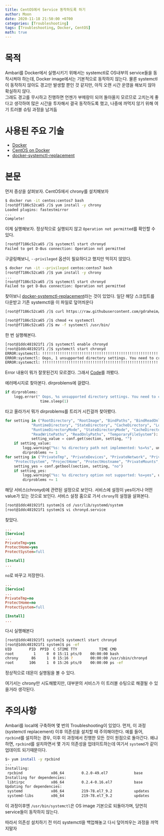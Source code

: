 ```yaml
---
title: CentOS에서 Service 동작하도록 하기
author: Moon
date: 2020-11-18 21:50:00 +0700
categories: [Troubleshooting]
tags: [Troubleshooting, Docker, CentOS]
math: true
---
```

# 목적
Ambari를 Docker에서 실행시키기 위해서는 systemctl로 OS내부의 service들을 동작시켜야 하는데, Docker image에서는 기본적으로 동작하지 않는다. 물론 systemctl이 동작하지 않아도 경고만 발생할 뿐인 것 같지만, 아직 오랜 시간 운영을 해보지 않아 확실하지 않다.  
그래도 경고를 무시하고 진행하면 언젠가 부메랑이 되어 돌아올지 모르므로 고치는게 좋다고 생각하여 많은 시간을 투자해서 결국 동작하도록 했고, 나중에 까먹지 않기 위해 여기 트러블 슈팅 과정을 남겨둠


# 사용된 주요 기술
- [Docker](https://www.docker.com/)
- [CentOS on Docker](https://hub.docker.com/_/centos)
- [docker-systemctl-replacement](https://github.com/gdraheim/docker-systemctl-replacement)
  

# 본문
먼저 증상을 살펴보자.
CentOS에서 chrony를 설치해보자
```bash
$ docker run -it centos:centos7 bash
[root@f7186c52ca65 /]$ yum install -y chrony
Loaded plugins: fastestmirror
...
Complete!
```
이제 실행해보자. 정상적으로 실행되지 않고 `Operation not permitted`를 확인할 수 있다.
```bash
[root@f7186c52ca65 /]$ systemctl start chronyd
Failed to get D-Bus connection: Operation not permitted
```
구글링해보니, `--privileged` 옵션이 필요하다고 했지만 먹히지 않았다.
```bash
$ docker run -it --privileged centos:centos7 bash
[root@f7186c52ca65 /]$ yum install -y chrony
...
[root@f7186c52ca65 /]$ systemctl start chronyd
Failed to get D-Bus connection: Operation not permitted
```
찾아보니 [docker-systemctl-replacement](https://github.com/gdraheim/docker-systemctl-replacement)라는 것이 있었다.
일단 해당 스크립트를 다운받고 기존 systemctl을 이 파일로 덮어씌운다
```bash
[root@f7186c52ca65 /]$ curl https://raw.githubusercontent.com/gdraheim/docker-systemctl-replacement/master/files/docker/systemctl.py -o systemctl

[root@f7186c52ca65 /]$ chmod +x systemctl
[root@f7186c52ca65 /]$ mv -f systemctl /usr/bin/
```
한 번 실행해본다.
```bash
[root@1ddc481921f1 /]$ systemctl enable chronyd
[root@1ddc481921f1 /]$ systemctl start chronyd
ERROR:systemctl: !!!!!!!!!!!!!!!!!!!!!!!!!!!!!!!!!!!!!!!!!!!!!!!!!!!!!!!!!!!!!!!!!!
ERROR:systemctl: Oops, 1 unsupported directory settings. You need to create those before using the service.
ERROR:systemctl: !!!!!!!!!!!!!!!!!!!!!!!!!!!!!!!!!!!!!!!!!!!!!!!!!!!!!!!!!!!!!!!!!!
```
Error 내용이 뭐가 잘못된건지 모르겠다.
그래서 [Code](https://github.com/gdraheim/docker-systemctl-replacement/blob/master/files/docker/systemctl.py)를 까봤다.

에러메시지로 찾아본다. dirproblems에 걸렸다.
```python
if dirproblems:
    logg.error(" Oops, %s unsupported directory settings. You need to create those before using the service.", dirproblems)
                time.sleep(1)
```
타고 올라가서 뭐가 dirproblems를 트리거 시킨걸까 찾아봤다.
```python
for setting in ("RootDirectory", "RootImage", "BindPaths", "BindReadOnlyPaths",
            "RuntimeDirectory", "StateDirectory", "CacheDirectory", "LogsDirectory", "ConfigurationDirectory",
            "RuntimeDirectoryMode", "StateDirectoryMode", "CacheDirectoryMode", "LogsDirectoryMode", "ConfigurationDirectoryMode",
            "ReadWritePaths", "ReadOnlyPaths", "TemporaryFileSystem"):
            setting_value = conf.get(section, setting, "")
    if setting_value:
		logg.warning("%s: %s directory path not implemented: %s=%s", unit, section, setting, setting_value)
		dirproblems += 1
for setting in ("PrivateTmp", "PrivateDevices", "PrivateNetwork", "PrivateUsers", "DynamicUser", 
	"ProtectSystem", "ProjectHome", "ProtectHostname", "PrivateMounts", "MountAPIVFS"):
	setting_yes = conf.getbool(section, setting, "no")
	if setting_yes:
		logg.warning("%s: %s directory option not supported: %s=yes", unit, section, setting)
		dirproblems += 1
```
해당 서비스(chronyd)에 관련된 설정으로 보인다. 서비스에 설정이 yes이거나 어떤 value가 있는 것으로 보인다.
서비스 설정 홈으로 가서 `chrony`의 설정을 살펴본다.
```bash
[root@1ddc481921f1 system]$ cd /usr/lib/systemd/system
[root@1ddc481921f1 system]$ vi chronyd.service
```
찾았다.
```ini
...
[Service]
...
PrivateTmp=yes
ProtectHome=yes
ProtectSystem=full

[Install]
...
```

`no`로 바꾸고 저장한다.
```ini
...
[Service]
...
PrivateTmp=no
ProtectHome=no
ProtectSystem=full

[Install]
...
```
다시 실행해본다
```bash
[root@1ddc481921f1 system]$ systemctl start chronyd
[root@1ddc481921f1 system]$ ps -ef
UID        PID  PPID  C STIME TTY          TIME CMD
root         1     0  0 15:11 pts/0    00:00:00 bash
chrony      86     1  0 15:16 ?        00:00:00 /usr/sbin/chronyd
root       106     1  0 15:26 pts/0    00:00:00 ps -ef
```

정상적으로 데몬이 실행됨을 볼 수 있다.

여기서는 chrony만 시도해봤지만, 대부분의 서비스가 이 트러블 슈팅으로 해결될 수 있을거라 생각된다.

# 주의사항
Ambari를 local에 구축하며 몇 번의 Troubleshooting이 있었다.
먼저, 이 과정(systemctl replacement) 이후 의존성을 설치할 때 주의해야한다.
예를 들어, `rpcbind`를 설치하는 경우, 이후 이 과정에서 진행한 모든 것이 원점으로 돌아간다.
왜냐하면, `rpcbind`를 설치하면서 몇 가지 의존성을 업데이트하는데 여기서 `systemd`가 같이 업데이트 되기때문이다.
```bash
$> yum install -y rpcbind
...
Installing:
 rpcbind             x86_64        0.2.0-49.el7            base            60 k
Installing for dependencies:
 libtirpc            x86_64        0.2.4-0.16.el7          base            89 k
Updating for dependencies:
 systemd             x86_64        219-78.el7_9.2          updates        5.1 M
 systemd-libs        x86_64        219-78.el7_9.2          updates        418 k
```
이 과정이후엔 `/usr/bin/systemctl`은 OS image 기본으로 되돌아가며, 당연히 service들이 동작하지 않는다.

따라서 의존성 설치하기 전 미리 systemctl을 백업해놓고 다시 덮어씌우는 과정을 까먹지말자